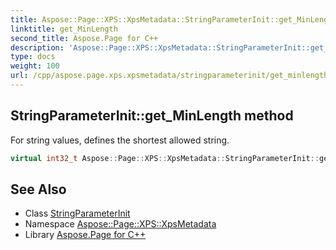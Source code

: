 ```yaml
---
title: Aspose::Page::XPS::XpsMetadata::StringParameterInit::get_MinLength method
linktitle: get_MinLength
second_title: Aspose.Page for C++
description: 'Aspose::Page::XPS::XpsMetadata::StringParameterInit::get_MinLength method. For string values, defines the shortest allowed string in C++.'
type: docs
weight: 100
url: /cpp/aspose.page.xps.xpsmetadata/stringparameterinit/get_minlength/
---
```

## StringParameterInit::get_MinLength method


For string values, defines the shortest allowed string.

```cpp
virtual int32_t Aspose::Page::XPS::XpsMetadata::StringParameterInit::get_MinLength()
```

## See Also

* Class [StringParameterInit](../)
* Namespace [Aspose::Page::XPS::XpsMetadata](../../)
* Library [Aspose.Page for C++](../../../)
